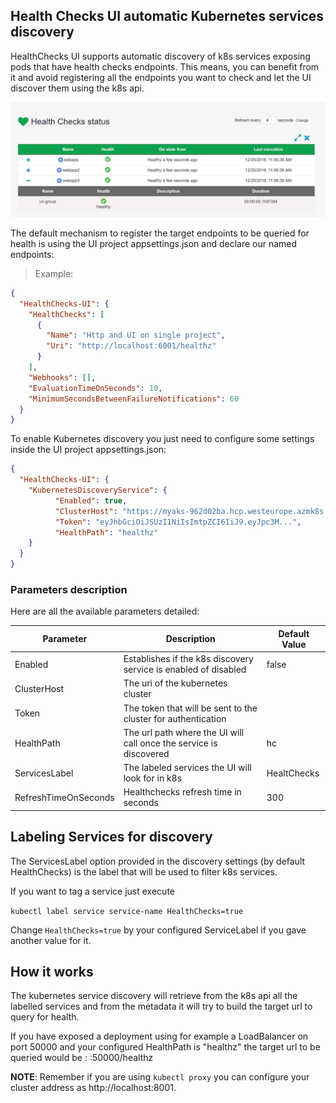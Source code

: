 ## Health Checks UI automatic Kubernetes services discovery

HealthChecks UI supports automatic discovery of k8s services exposing pods that have health checks endpoints. This means, you can benefit from it and avoid registering all the endpoints you want to check and let the UI discover them using the k8s api.

![k8s-discovery](./images/k8s-discovery-service.png)

The default mechanism to register the target endpoints to be queried for health is using the UI project appsettings.json and declare our named endpoints:

>Example:

```json
{
  "HealthChecks-UI": {
    "HealthChecks": [
      {
        "Name": "Http and UI on single project",
        "Uri": "http://localhost:6001/healthz"
      }
    ],
    "Webhooks": [],
    "EvaluationTimeOnSeconds": 10,
    "MinimumSecondsBetweenFailureNotifications": 60
  }
}
```


To enable Kubernetes discovery you just need to configure some settings inside the UI project appsettings.json:

```json
{
  "HealthChecks-UI": {
    "KubernetesDiscoveryService": {
          "Enabled": true,
          "ClusterHost": "https://myaks-962d02ba.hcp.westeurope.azmk8s.io:443",
          "Token": "eyJhbGciOiJSUzI1NiIsImtpZCI6IiJ9.eyJpc3M...",      
          "HealthPath": "healthz"      
    }
  }
}
```

### Parameters description

Here are all the available parameters detailed:

| Parameter  | Description  |  Default Value |
|---|---|---|
|  Enabled | Establishes if the k8s discovery service is enabled of disabled  | false  |
| ClusterHost | The uri of the kubernetes cluster |   |
| Token | The token that will be sent to the cluster for authentication | |
| HealthPath | The url path where the UI will call once the service is discovered |  hc | 
| ServicesLabel | The labeled services the UI will look for in k8s | HealtChecks
| RefreshTimeOnSeconds | Healthchecks refresh time in seconds | 300

## Labeling Services for discovery

The ServicesLabel option provided in the discovery settings (by default HealthChecks) is the label that will be used to filter k8s services.

If you want to tag a service just execute

`kubectl label service service-name HealthChecks=true`

Change `HealthChecks=true` by your configured ServiceLabel if you gave another value for it.

## How it works

The kubernetes service discovery will retrieve from the k8s api all the labelled services and from the metadata it will try to build the target url to query for health.

If you have exposed a deployment using for example a LoadBalancer on port 50000 and your configured  HealthPath is "healthz" the target url to be queried would be : <host>:50000/healthz

**NOTE**: Remember if you are using `kubectl proxy` you can configure your cluster address as http://localhost:8001.
